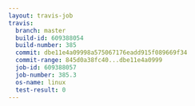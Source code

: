 ```yaml
---
layout: travis-job
travis:
  branch: master
  build-id: 609388054
  build-number: 385
  commit: dbe11e4a09998a575067176eadd915f089669f34
  commit-range: 845d0a38fc40...dbe11e4a0999
  job-id: 609388057
  job-number: 385.3
  os-name: linux
  test-result: 0
---
```

